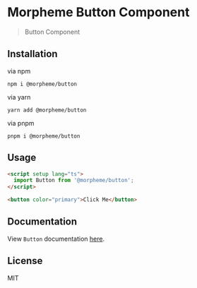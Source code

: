 # Morpheme Button Component

> Button Component

## Installation

via npm

```
npm i @morpheme/button
```

via yarn

```
yarn add @morpheme/button
```

via pnpm

```
pnpm i @morpheme/button
```

## Usage

```html
<script setup lang="ts">
  import Button from '@morpheme/button';
</script>

<button color="primary">Click Me</button>
```

## Documentation

View `Button` documentation [here](https://gits-ui.web.app/?path=/story/components-button--default).

## License

MIT
